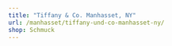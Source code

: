 ```yaml
---
title: "Tiffany & Co. Manhasset, NY"
url: /manhasset/tiffany-und-co-manhasset-ny/
shop: Schmuck
---
```

